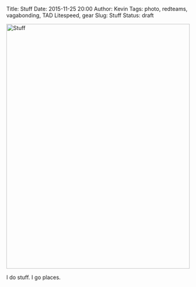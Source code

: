 Title: Stuff
Date: 2015-11-25 20:00
Author: Kevin
Tags: photo, redteams, vagabonding, TAD Litespeed, gear
Slug: Stuff
Status: draft

<a data-flickr-embed="true" href="https://www.flickr.com/photos/Kevinisageek/23295458432/in/datetaken/" title="Stuff"><img src="https://farm1.staticflickr.com/750/23295458432_bc6d4d77db_z.jpg" width="480" height="640" alt="Stuff" /></a>

I do stuff. I go places.
